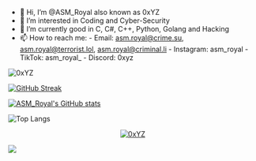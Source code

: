 - 👋 Hi, I’m @ASM_Royal also known as 0xYZ
- 👀 I’m interested in Coding and Cyber-Security
- 🌱 I’m currently good in C, C#, C++, Python, Golang and Hacking
- 📫 How to reach me: 
      - Email: asm.royal@crime.su, asm.royal@terrorist.lol, asm.royal@criminal.li
      - Instagram: asm_royal
      - TikTok: asm_royal_
      - Discord: 0xyz

<!---
ASMRoyal/ASMRoyal is a ✨ special ✨ repository because its `README.md` (this file) appears on your GitHub profile.
You can click the Preview link to take a look at your changes.
--->
<p align="left"> <img src="https://komarev.com/ghpvc/?username=ASMRoyal&label=Profile%20views&color=0e75b6&style=flat" alt="0xYZ" /> </p>

[![GitHub Streak](https://github-readme-streak-stats.herokuapp.com?user=ASM%20Royal&theme=tokyonight&hide_border=true)](https://git.io/streak-stats)

[![ASM_Royal's GitHub stats](https://github-readme-stats.vercel.app/api?username=ASMRoyal&show_icons=true&theme=tokyonight&hide_border=true)](https://github.com/anuraghazra/github-readme-stats)

![Top Langs](https://github-readme-stats.vercel.app/api/top-langs/?username=ASMRoyal&size_weight=0.5&count_weight=0.5&hide_border=true&theme=tokyonight)

<p align="center"> <a href="https://github.com/ryo-ma/github-profile-trophy"><img src="https://github-profile-trophy.vercel.app/?username=ASMRoyal" alt="0xYZ" /></a> </p>
  
<p align="center"> <a href="https://github-profile-trophy.vercel.app/?username=ASMRoyal&theme=dracula" /></a> </p>

<img align='center' src="https://raw.githubusercontent.com/Sutil/Sutil/2b2fad3bf54522bb30c8c170591fc68ff51b69e6/github-contribution-grid-snake2.svg" >

